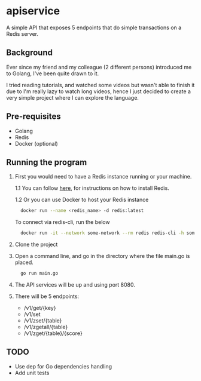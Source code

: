 # apiservice

A simple API that exposes 5 endpoints that do simple transactions on a Redis server.

## Background

Ever since my friend and my colleague (2 different persons) introduced me to Golang, I've been quite drawn to it.

I tried reading tutorials, and watched some videos but wasn't able to finish it due to I'm really lazy to watch long videos, hence I just decided to create a very simple project where I can explore the language.

## Pre-requisites
- Golang
- Redis
- Docker (optional)

## Running the program

1. First you would need to have a Redis instance running or your machine.
   
   1.1 You can follow [here](https://redis.io/topics/quickstart), for instructions on how to install Redis.
   
   1.2 Or you can use Docker to host your Redis instance
   
   ```sh
     docker run --name <redis_name> -d redis:latest
   ```
   
   To connect via redis-cli, run the below
   
   ```sh
     docker run -it --network some-network --rm redis redis-cli -h some-redis
   ```
 2. Clone the project
 
 3. Open a command line, and go in the directory where the file main.go is placed.
    ```sh
      go run main.go
    ```
 4. The API services will be up and using port 8080.
 
 5. There will be 5 endpoints:
    * /v1/get/{key}
    * /v1/set
    * /v1/zset/{table}
    * /v1/zgetall/{table}
    * /v1/zget/{table}/{score}
    
## TODO

- Use dep for Go dependencies handling
- Add unit tests
